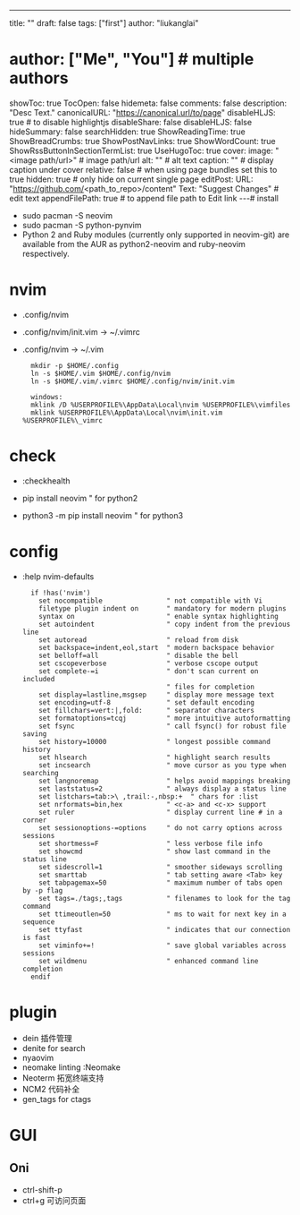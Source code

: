 ---
title: ""
draft: false
tags: ["first"]
author: "liukanglai"
# author: ["Me", "You"] # multiple authors
showToc: true
TocOpen: false
hidemeta: false
comments: false
description: "Desc Text."
canonicalURL: "https://canonical.url/to/page"
disableHLJS: true # to disable highlightjs
disableShare: false
disableHLJS: false
hideSummary: false
searchHidden: true
ShowReadingTime: true
ShowBreadCrumbs: true
ShowPostNavLinks: true
ShowWordCount: true
ShowRssButtonInSectionTermList: true
UseHugoToc: true
cover:
    image: "<image path/url>" # image path/url
    alt: "<alt text>" # alt text
    caption: "<text>" # display caption under cover
    relative: false # when using page bundles set this to true
    hidden: true # only hide on current single page
editPost:
    URL: "https://github.com/<path_to_repo>/content"
    Text: "Suggest Changes" # edit text
    appendFilePath: true # to append file path to Edit link
---# install

- sudo pacman -S neovim
- sudo pacman -S python-pynvim
- Python 2 and Ruby modules (currently only supported in neovim-git) are available from the AUR as python2-neovim and ruby-neovim respectively.

# nvim

- .config/nvim
- .config/nvim/init.vim -> ~/.vimrc
- .config/nvim -> ~/.vim

        mkdir -p $HOME/.config
        ln -s $HOME/.vim $HOME/.config/nvim
        ln -s $HOME/.vim/.vimrc $HOME/.config/nvim/init.vim

        windows:
        mklink /D %USERPROFILE%\AppData\Local\nvim %USERPROFILE%\vimfiles
        mklink %USERPROFILE%\AppData\Local\nvim\init.vim %USERPROFILE%\_vimrc

# check

- :checkhealth

- pip install neovim  " for python2
- python3 -m pip install neovim  " for python3


# config

- :help nvim-defaults

        if !has('nvim')
          set nocompatible                " not compatible with Vi
          filetype plugin indent on       " mandatory for modern plugins
          syntax on                       " enable syntax highlighting
          set autoindent                  " copy indent from the previous line
          set autoread                    " reload from disk
          set backspace=indent,eol,start  " modern backspace behavior
          set belloff=all                 " disable the bell
          set cscopeverbose               " verbose cscope output
          set complete-=i                 " don't scan current on included
                                          " files for completion
          set display=lastline,msgsep     " display more message text
          set encoding=utf-8              " set default encoding
          set fillchars=vert:|,fold:      " separator characters
          set formatoptions=tcqj          " more intuitive autoformatting
          set fsync                       " call fsync() for robust file saving
          set history=10000               " longest possible command history
          set hlsearch                    " highlight search results
          set incsearch                   " move cursor as you type when searching
          set langnoremap                 " helps avoid mappings breaking
          set laststatus=2                " always display a status line
          set listchars=tab:>\ ,trail:-,nbsp:+  " chars for :list
          set nrformats=bin,hex           " <c-a> and <c-x> support
          set ruler                       " display current line # in a corner
          set sessionoptions-=options     " do not carry options across sessions
          set shortmess=F                 " less verbose file info
          set showcmd                     " show last command in the status line
          set sidescroll=1                " smoother sideways scrolling
          set smarttab                    " tab setting aware <Tab> key
          set tabpagemax=50               " maximum number of tabs open by -p flag
          set tags=./tags;,tags           " filenames to look for the tag command
          set ttimeoutlen=50              " ms to wait for next key in a sequence
          set ttyfast                     " indicates that our connection is fast
          set viminfo+=!                  " save global variables across sessions
          set wildmenu                    " enhanced command line completion
        endif

# plugin

- dein 插件管理
- denite for search
- nyaovim
- neomake linting  :Neomake
- Neoterm  拓宽终端支持
- NCM2  代码补全
- gen_tags  for ctags

# GUI

## Oni

- ctrl-shift-p
- ctrl+g 可访问页面
